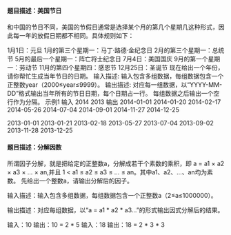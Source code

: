 #### 题目描述：美国节日
和中国的节日不同，美国的节假日通常是选择某个月的第几个星期几这种形式，因此每一年的放假日期都不相同。具体规则如下：

1月1日：元旦
1月的第三个星期一：马丁·路德·金纪念日
2月的第三个星期一：总统节
5月的最后一个星期一：阵亡将士纪念日
7月4日：美国国庆
9月的第一个星期一：劳动节
11月的第四个星期四：感恩节
12月25日：圣诞节
现在给出一个年份，请你帮忙生成当年节日的日期。
输入描述:
输入包含多组数据，每组数据包含一个正整数year（2000≤year≤9999）。
输出描述:
对应每一组数据，以“YYYY-MM-DD”格式输出当年所有的节日日期，每个日期占一行。
每组数据之后输出一个空行作为分隔。
示例1
输入
2014
2013
输出
2014-01-01
2014-01-20
2014-02-17
2014-05-26
2014-07-04
2014-09-01
2014-11-27
2014-12-25

2013-01-01
2013-01-21
2013-02-18
2013-05-27
2013-07-04
2013-09-02
2013-11-28
2013-12-25

#### 题目描述：分解因数

所谓因子分解，就是把给定的正整数a，分解成若干个素数的乘积，即 a = a1 × a2 × a3 × … × an,并且 1 < a1
≤ a2 ≤ a3 ≤ … ≤ an。其中a1、a2、…、an均为素数。 先给出一个整数a，请输出分解后的因子。

输入描述：输入包含多组数据，每组数据包含一个正整数a（2≤a≤1000000）。

输出描述：对应每组数据，以“a = a1 * a2 * a3…”的形式输出因式分解后的结果。

输入：10
输出：10 = 2 * 5
输入：18
输出：18 = 2 * 3 * 3
